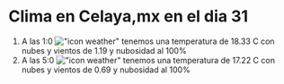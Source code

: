 # Clima en Celaya,mx en el dia 31

1. A las 1:0 !["icon weather"](http://openweathermap.org/img/w/04n.png) tenemos una temperatura de 18.33 C con nubes y  vientos de 1.19 y nubosidad al 100%
1. A las 5:0 !["icon weather"](http://openweathermap.org/img/w/04n.png) tenemos una temperatura de 17.22 C con nubes y  vientos de 0.69 y nubosidad al 100%
